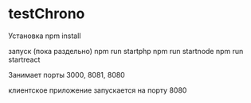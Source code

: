 # testChrono
Установка
npm install

запуск (пока раздельно)
npm run startphp
npm run startnode
npm run startreact

Занимает порты 3000, 8081, 8080

клиентское приложение запускается на порту 8080


